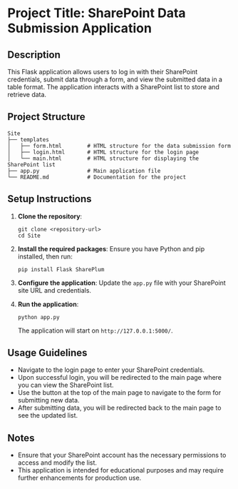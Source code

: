 # Project Title: SharePoint Data Submission Application

## Description
This Flask application allows users to log in with their SharePoint credentials, submit data through a form, and view the submitted data in a table format. The application interacts with a SharePoint list to store and retrieve data.

## Project Structure
```
Site
├── templates
│   ├── form.html        # HTML structure for the data submission form
│   ├── login.html       # HTML structure for the login page
│   └── main.html        # HTML structure for displaying the SharePoint list
├── app.py               # Main application file
└── README.md            # Documentation for the project
```

## Setup Instructions
1. **Clone the repository**:
   ```
   git clone <repository-url>
   cd Site
   ```

2. **Install the required packages**:
   Ensure you have Python and pip installed, then run:
   ```
   pip install Flask SharePlum
   ```

3. **Configure the application**:
   Update the `app.py` file with your SharePoint site URL and credentials.

4. **Run the application**:
   ```
   python app.py
   ```
   The application will start on `http://127.0.0.1:5000/`.

## Usage Guidelines
- Navigate to the login page to enter your SharePoint credentials.
- Upon successful login, you will be redirected to the main page where you can view the SharePoint list.
- Use the button at the top of the main page to navigate to the form for submitting new data.
- After submitting data, you will be redirected back to the main page to see the updated list.

## Notes
- Ensure that your SharePoint account has the necessary permissions to access and modify the list.
- This application is intended for educational purposes and may require further enhancements for production use.